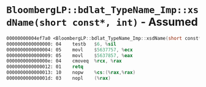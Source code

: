 # `BloombergLP::bdlat_TypeName_Imp::xsdName(short const*, int)` - Assumed

```nasm
00000000004ef7a0 <BloombergLP::bdlat_TypeName_Imp::xsdName(short const*, int)>:
0000000000000000: 04	testb	$6, %sil
0000000000000004: 05	movl	$5637757, %ecx
0000000000000009: 05	movl	$5637857, %eax
000000000000000e: 04	cmoveq	%rcx, %rax
0000000000000012: 01	retq	
0000000000000013: 10	nopw	%cs:(%rax,%rax)
000000000000001d: 03	nopl	(%rax)
```

